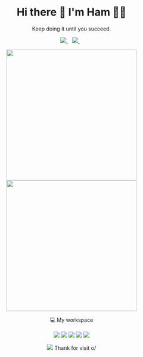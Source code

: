 <h1 align='center'>
  Hi there 👋 I'm Ham 👨‍💻
</h1>

<p align='center'>
  Keep doing it until you succeed.
  
</p>
<p align='center'>
  
  <a href="https://www.facebook.com/ham.trplus/">
    <img src="https://img.shields.io/badge/Facebook-1877F2?style=for-the-badge&logo=facebook&logoColor=white" />
  </a>&nbsp;&nbsp;
  <a href="https://www.instagram.com/realllhxm/">
    <img src="https://img.shields.io/badge/instagram-%23E4405F.svg?&style=for-the-badge&logo=instagram&logoColor=white" />        
  </a>&nbsp;&nbsp;
  
</p>

<p align='center'>
  <a href="#"><img src="https://github-readme-stats.vercel.app/api?username=PixirZcode&show_icons=true&theme=radical" width="350"></a>
  <a href="#"><img src="https://github-readme-stats.vercel.app/api/top-langs/?username=PixirZcode&layout=compact&theme=radical&langs_count=8" width="350"></a>
</p>

<p align='center'>
  💻 My workspace<br/><br/>
  <img src="https://img.shields.io/badge/windows-%230078D6.svg?&style=for-the-badge&logo=windows&logoColor=white" />
  <img src="https://img.shields.io/badge/AMD%20Ryzen_7_4800H-ED1C24?style=for-the-badge&logo=amd&logoColor=white" />
  <img src="https://img.shields.io/badge/RAM-16GB-%230071C5.svg?&style=for-the-badge&logoColor=white" />
  <img src="https://img.shields.io/badge/nvidia-rtx%203050-%2376B900.svg?&style=for-the-badge&logo=nvidia&logoColor=white" />
  <img src="https://img.shields.io/badge/Monitor-Samsung Odyssey 144Hz-%230071C5.svg?&style=for-the-badge&logoColor=white" />
</p>


<!-- <details align='center'>
  <summary>:zap: My workspace specs</summary>
</details>-->

<p align='center'>
  <a href="#"><img src="https://badges.pufler.dev/visits/12-FourXCode/12-FourXCode"></a> Thank for visit o/
</p>




